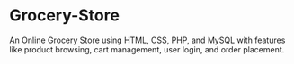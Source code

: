 # Grocery-Store
An Online Grocery Store using HTML, CSS, PHP, and MySQL with features like product browsing, cart management, user login, and order placement.
